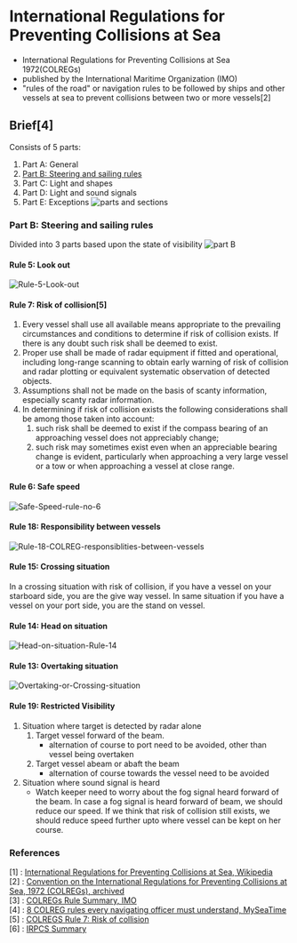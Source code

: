 # International Regulations for Preventing Collisions at Sea
* International Regulations for Preventing Collisions at Sea 1972(COLREGs)
* published by the International Maritime Organization (IMO)
* "rules of the road" or navigation rules to be followed by ships and other vessels at sea to prevent collisions between two or more vessels[2]

## Brief[4]
Consists of 5 parts:
1. Part A: General
1. [Part B: Steering and sailing rules](<#Part-B:-Steering-and-sailing-rules>)
1. Part C: Light and shapes
1. Part D: Light and sound signals
1. Part E: Exceptions
![parts and sections](./images/COLREGS/COLREG-parts-and-sections.jpg)

### Part B: Steering and sailing rules
Divided into 3 parts based upon the state of visibility
![part B](./images/COLREGS/COLREGS-Part-B.jpg)

#### Rule 5: Look out
![Rule-5-Look-out](./images/COLREGS/Rule-5-Look-out.jpg)

#### Rule 7: Risk of collision[5]
1. Every vessel shall use all available means appropriate to the prevailing circumstances and conditions to determine if risk of collision exists. If there is any doubt such risk shall be deemed to exist.
1. Proper use shall be made of radar equipment if fitted and operational, including long-range scanning to obtain early warning of risk of collision and radar plotting or equivalent systematic observation of detected objects.
1. Assumptions shall not be made on the basis of scanty information, especially scanty radar information.
1. In determining if risk of collision exists the following considerations shall be among those taken into account:
	1. such risk shall be deemed to exist if the compass bearing of an approaching vessel does not appreciably change;
	1. such risk may sometimes exist even when an appreciable bearing change is evident, particularly when approaching a very large vessel or a tow or when approaching a vessel at close range.

#### Rule 6: Safe speed
![Safe-Speed-rule-no-6](./images/COLREGS/Safe-Speed-rule-no-6.jpg)

#### Rule 18: Responsibility between vessels
![Rule-18-COLREG-responsiblities-between-vessels](./images/COLREGS/Rule-18-COLREG-responsiblities-between-vessels.jpg)

#### Rule 15: Crossing situation
In a crossing situation with risk of collision, if you have a vessel on your starboard side, you are the give way vessel. In same situation if you have a vessel on your port side, you are the stand on vessel.

#### Rule 14: Head on situation
![Head-on-situation-Rule-14](./images/COLREGS/Head-on-situation-Rule-14.jpg)

#### Rule 13: Overtaking situation
![Overtaking-or-Crossing-situation](./images/COLREGS/Overtaking-or-Crossing-situation.jpg)

#### Rule 19: Restricted Visibility
1. Situation where target is detected by radar alone
	1. Target vessel forward of the beam.
		* alternation of course to port need to be avoided, other than vessel being overtaken
	1. Target vessel abeam or abaft the beam
		*  alternation of course towards the vessel need to be avoided
1. Situation where sound signal is heard
	* Watch keeper need to worry about the fog signal heard forward of the beam. In case a fog signal is heard forward of beam, we should reduce our speed. If we think that risk of collision still exists, we should reduce speed further upto where vessel can be kept on her course.

### References
[1] : [International Regulations for Preventing Collisions at Sea, Wikipedia](https://en.wikipedia.org/wiki/International_Regulations_for_Preventing_Collisions_at_Sea)   
[2] : [Convention on the International Regulations for Preventing Collisions at Sea, 1972 (COLREGs), archived](https://arquivo.pt/wayback/20091014023731/http://www.imo.org/Conventions/mainframe.asp?topic_id=257&doc_id=649)   
[3] : [COLREGs Rule Summary, IMO](https://www.imo.org/en/About/Conventions/Pages/COLREG.aspx)   
[4] : [8 COLREG rules every navigating officer must understand, MySeaTime](https://www.myseatime.com/blog/detail/8-colreg-rules-every-navigating-officer-must-understand)   
[5] : [COLREGS Rule 7: Risk of collision](https://www.nepia.com/media/73235/Colregs-Rule-07-Risk-of-Collision.PDF)   
[6] : [IRPCS Summary](http://www.soul-trade.com/sailing/dayskip/colregs_irpcs_summary_2_pages.pdf)
